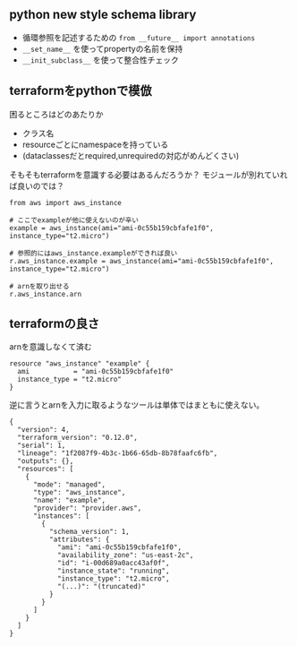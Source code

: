 ## python new style schema library

- 循環参照を記述するための `from __future__ import annotations`
- `__set_name__` を使ってpropertyの名前を保持
- `__init_subclass__` を使って整合性チェック

## terraformをpythonで模倣

困るところはどのあたりか

- クラス名
- resourceごとにnamespaceを持っている
- (dataclassesだとrequired,unrequiredの対応がめんどくさい)

そもそもterraformを意識する必要はあるんだろうか？
モジュールが別れていれば良いのでは？

```
from aws import aws_instance

# ここでexampleが他に使えないのが辛い
example = aws_instance(ami="ami-0c55b159cbfafe1f0", instance_type="t2.micro")

# 参照的にはaws_instance.exampleができれば良い
r.aws_instance.example = aws_instance(ami="ami-0c55b159cbfafe1f0", instance_type="t2.micro")

# arnを取り出せる
r.aws_instance.arn
```


## terraformの良さ

arnを意識しなくて済む

```
resource "aws_instance" "example" {
  ami           = "ami-0c55b159cbfafe1f0"
  instance_type = "t2.micro"
}
```

逆に言うとarnを入力に取るようなツールは単体ではまともに使えない。

```
{
  "version": 4,
  "terraform_version": "0.12.0",
  "serial": 1,
  "lineage": "1f2087f9-4b3c-1b66-65db-8b78faafc6fb",
  "outputs": {},
  "resources": [
    {
      "mode": "managed",
      "type": "aws_instance",
      "name": "example",
      "provider": "provider.aws",
      "instances": [
        {
          "schema_version": 1,
          "attributes": {
            "ami": "ami-0c55b159cbfafe1f0",
            "availability_zone": "us-east-2c",
            "id": "i-00d689a0acc43af0f",
            "instance_state": "running",
            "instance_type": "t2.micro",
            "(...)": "(truncated)"
          }
        }
      ]
    }
  ]
}
```
